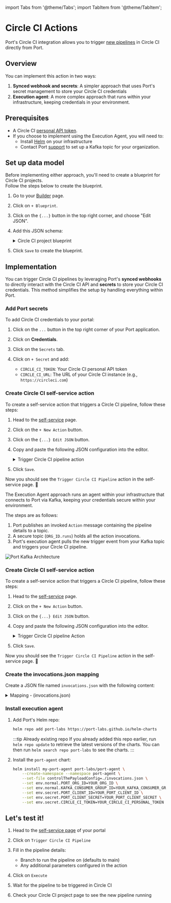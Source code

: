 import Tabs from '@theme/Tabs';
import TabItem from '@theme/TabItem';

# Circle CI Actions

Port's Circle CI integration allows you to trigger [new pipelines](https://circleci.com/docs/api/v2/) in Circle CI directly from Port.

## Overview

You can implement this action in two ways:
1. **Synced webhook and secrets**: A simpler approach that uses Port's secret management to store your Circle CI credentials
2. **Execution agent**: A more complex approach that runs within your infrastructure, keeping credentials in your environment.

## Prerequisites

- A Circle CI [personal API token](https://app.circleci.com/settings/user/tokens).
- If you choose to implement using the Execution Agent, you will need to:
  - Install [Helm](https://helm.sh) on your infrastructure
  - Contact Port [support](mailto:support@getport.io) to set up a Kafka topic for your organization.

## Set up data model

Before implementing either approach, you'll need to create a blueprint for Circle CI projects.  
Follow the steps below to create the blueprint.

1. Go to your [Builder](https://app.getport.io/settings/data-model) page.
2. Click on `+ Blueprint`.
3. Click on the `{...}` button in the top right corner, and choose "Edit JSON".
4. Add this JSON schema:

    <details>
    <summary>Circle CI project blueprint</summary>

    ```json showLineNumbers
    {
      "identifier": "circle_ci_project",
      "title": "CircleCI Project",
      "icon": "CircleCI",
      "schema": {
        "properties": {
          "project_slug": {
            "title": "Slug",
            "type": "string"
          }
        },
        "required": ["project_slug"]
      },
      "mirrorProperties": {},
      "calculationProperties": {},
      "relations": {}
    }
    ```

    </details>

5. Click `Save` to create the blueprint.

## Implementation


<Tabs>
  <TabItem value="synced-webhook" label="Synced webhook and secrets" default>

You can trigger Circle CI pipelines by leveraging Port's **synced webhooks** to directly interact with the Circle CI API and **secrets** to store your Circle CI credentials. This method simplifies the setup by handling everything within Port.

<h3> Add Port secrets</h3>

To add Circle CI credentials to your portal:

1. Click on the `...` button in the top right corner of your Port application.

2. Click on **Credentials**.

3. Click on the `Secrets` tab.

4. Click on `+ Secret` and add:
   - `CIRCLE_CI_TOKEN`: Your Circle CI personal API token
   - `CIRCLE_CI_URL`: The URL of your Circle CI instance (e.g., `https://circleci.com`)


<h3> Create Circle CI self-service action</h3>

To create a self-service action that triggers a Circle CI pipeline, follow these steps:

1. Head to the [self-service](https://app.getport.io/self-serve) page.

2. Click on the `+ New Action` button.

3. Click on the `{...} Edit JSON` button.

4. Copy and paste the following JSON configuration into the editor.

    <details>
    <summary>Trigger Circle CI pipeline action</summary>

      ```json showLineNumbers
      {
        "identifier": "circle_ci_project_trigger_pipeline",
        "title": "Trigger CircleCI pipeline",
        "icon": "CircleCI",
        "trigger": {
          "type": "self-service",
          "operation": "DAY-2",
          "userInputs": {
            "properties": {
              "branch": {
                "title": "Branch",
                "type": "string",
                "default": "main"
              },
              "parameters": {
                "title": "Parameters",
                "type": "object",
                "default": {}
              }
            },
            "required": ["branch"],
            "order": ["branch", "parameters"]
          },
          "blueprintIdentifier": "circle_ci_project"
        },
        "invocationMethod": {
          "type": "WEBHOOK",
          "url": "{{.secrets.CIRCLE_CI_URL}}/api/v2/project/{{.entity.properties.project_slug}}/pipeline",
          "agent": false,
          "synchronized": true,
          "method": "POST",
          "headers": {
            "Circle-Token": "{{.secrets.CIRCLE_CI_TOKEN}}",
            "Content-Type": "application/json"
          },
          "body": {
            "branch": "{{.inputs.branch}}",
            "parameters": "{{.inputs.parameters}}"
          }
        },
        "requiredApproval": false
      }
      ```
     </details>

  5. Click `Save`.

  Now you should see the `Trigger Circle CI Pipeline` action in the self-service page. 🎉

  </TabItem>
  <TabItem value="agent" label="Execution Agent">

The Execution Agent approach runs an agent within your infrastructure that connects to Port via Kafka, keeping your credentials secure within your environment.

The steps are as follows:
1. Port publishes an invoked `Action` message containing the pipeline details to a topic.
2. A secure topic (`ORG_ID.runs`) holds all the action invocations.
3. Port's execution agent pulls the new trigger event from your Kafka topic and triggers your Circle CI pipeline.

![Port Kafka Architecture](/img/self-service-actions/setup-backend/circleci/circle-ci-agent-architecture.png)

<h3> Create Circle CI self-service action</h3>

To create a self-service action that triggers a Circle CI pipeline, follow these steps:

1. Head to the [self-service](https://app.getport.io/self-serve) page.

2. Click on the `+ New Action` button.

3. Click on the `{...} Edit JSON` button.

4. Copy and paste the following JSON configuration into the editor.

    <details>
    <summary>Trigger Circle CI pipeline Action</summary>

    ```json showLineNumbers
    {
      "identifier": "circle_ci_project_trigger_circle_ci_pipeline",
      "title": "Trigger CircleCI pipeline",
      "icon": "CircleCI",
      "trigger": {
        "type": "self-service",
        "operation": "DAY-2",
        "userInputs": {
          "properties": {},
          "required": [],
          "order": []
        },
        "blueprintIdentifier": "circle_ci_project"
      },
      "invocationMethod": {
        "type": "WEBHOOK",
        "url": "https://circleci.com",
        "agent": true,
        "synchronized": false,
        "method": "POST",
        "body": {
          "action": "{{ .action.identifier[(\"circle_ci_project_\" | length):] }}",
          "resourceType": "run",
          "status": "TRIGGERED",
          "trigger": "{{ .trigger | {by, origin, at} }}",
          "context": {
            "entity": "{{.entity.identifier}}",
            "blueprint": "{{.action.blueprint}}",
            "runId": "{{.run.id}}"
          },
          "payload": {
            "entity": "{{ (if .entity == {} then null else .entity end) }}",
            "action": {
              "invocationMethod": {
                "type": "WEBHOOK",
                "agent": true,
                "synchronized": false,
                "method": "POST",
                "url": "https://circleci.com"
              },
              "trigger": "{{.trigger.operation}}"
            },
            "properties": {},
            "censoredProperties": "{{.action.encryptedProperties}}"
          }
        }
      },
      "requiredApproval": false
    }
    ```

    </details>

  5. Click `Save`.

  Now you should see the `Trigger Circle CI Pipeline` action in the self-service page. 🎉

<h3> Create the invocations.json mapping</h3>

Create a JSON file named `invocations.json` with the following content:

<details>
<summary>Mapping - (invocations.json)</summary>

```json
[
  {
    "enabled": ".action == \"trigger_circle_ci_pipeline\"",
    "url": "(env.CIRCLE_CI_URL // \"https://circleci.com\") as $baseUrl | .payload.entity.properties.project_slug | @uri as $path | $baseUrl + \"/api/v2/project/\" + $path + \"/pipeline\"",
    "headers": {
      "Circle-Token": "env.CIRCLE_CI_TOKEN"
    },
    "body": {
      "branch": ".payload.properties.branch // \"main\"",
      "parameters": ".payload.action.invocationMethod as $invocationMethod | .payload.properties | to_entries | map({(.key): (.value | tostring)}) | add | if $invocationMethod.omitUserInputs then {} else . end"
    }
  }
]
```

</details>

<h3> Install execution agent</h3>

1. Add Port's Helm repo:

    ```sh showLineNumbers
    helm repo add port-labs https://port-labs.github.io/helm-charts
    ```

    :::tip Already existing repo 
    If you already added this repo earlier, run `helm repo update` to retrieve
    the latest versions of the charts. You can then run `helm search repo port-labs` to see the charts.
    :::

2. Install the `port-agent` chart:

    ```sh showLineNumbers
    helm install my-port-agent port-labs/port-agent \
        --create-namespace --namespace port-agent \
        --set-file controlThePayloadConfig=./invocations.json \
        --set env.normal.PORT_ORG_ID=YOUR_ORG_ID \
        --set env.normal.KAFKA_CONSUMER_GROUP_ID=YOUR_KAFKA_CONSUMER_GROUP \
        --set env.secret.PORT_CLIENT_ID=YOUR_PORT_CLIENT_ID \
        --set env.secret.PORT_CLIENT_SECRET=YOUR_PORT_CLIENT_SECRET \
        --set env.secret.CIRCLE_CI_TOKEN=YOUR_CIRCLE_CI_PERSONAL_TOKEN
    ```

  </TabItem>
</Tabs>

## Let's test it!

1. Head to the [self-service page](https://app.getport.io/self-serve) of your portal

2. Click on `Trigger Circle CI Pipeline`

3. Fill in the pipeline details:
   - Branch to run the pipeline on (defaults to main)
   - Any additional parameters configured in the action

4. Click on `Execute`

5. Wait for the pipeline to be triggered in Circle CI

6. Check your Circle CI project page to see the new pipeline running
